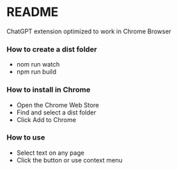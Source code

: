 # README #

ChatGPT extension optimized to work in Chrome Browser

### How to create a dist folder ###

* nom run watch
* npm run build

### How to install in Chrome ###

* Open the Chrome Web Store
* Find and select a dist folder
* Click Add to Chrome

### How to use ###

* Select text on any page
* Click the button or use context menu
